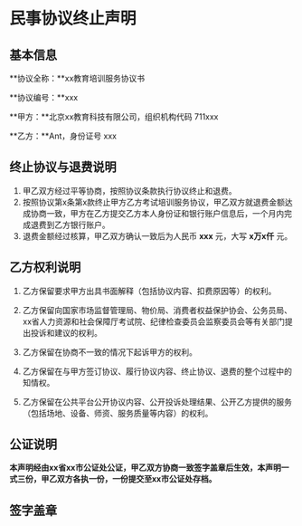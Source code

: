 # 民事协议终止声明

## 基本信息

**协议全称：**xx教育培训服务协议书

**协议编号：**xxx

**甲方：**北京xx教育科技有限公司，组织机构代码 711xxx

**乙方：**Ant，身份证号 xxx

## 终止协议与退费说明

1. 甲乙双方经过平等协商，按照协议条款执行协议终止和退费。
2. 按照协议第x条第x款终止甲方乙方考试培训服务协议，甲乙双方就退费金额达成协商一致，甲方在乙方提交乙方本人身份证和银行账户信息后，一个月内完成退费到乙方银行账户。
3. 退费金额经过核算，甲乙双方确认一致后为人民币 **xxx** 元，大写 **x万x仟** 元。

## 乙方权利说明

1. 乙方保留要求甲方出具书面解释（包括协议内容、扣费原因等）的权利。

2. 乙方保留向国家市场监督管理局、物价局、消费者权益保护协会、公务员局、xx省人力资源和社会保障厅考试院、纪律检查委员会监察委员会等有关部门提出投诉和建议的权利。

3. 乙方保留在协商不一致的情况下起诉甲方的权利。

4. 乙方保留在与甲方签订协议、履行协议内容、终止协议、退费的整个过程中的知情权。

5. 乙方保留在公共平台公开协议内容、公开投诉处理结果、公开乙方提供的服务（包括场地、设备、师资、服务质量等内容）的权利。

## 公证说明

**本声明经由xx省xx市公证处公证，甲乙双方协商一致签字盖章后生效，本声明一式三份，甲乙双方各执一份，一份提交至xx市公证处存档。**

## 签字盖章